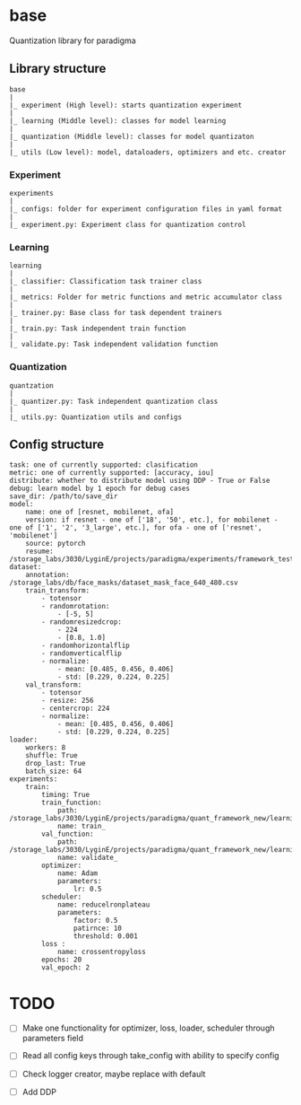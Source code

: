 # base
Quantization library for paradigma

## Library structure
    base
    |
    |_ experiment (High level): starts quantization experiment
    |
    |_ learning (Middle level): classes for model learning
    |
    |_ quantization (Middle level): classes for model quantizaton
    |
    |_ utils (Low level): model, dataloaders, optimizers and etc. creator


### Experiment

    experiments
    |
    |_ configs: folder for experiment configuration files in yaml format
    |
    |_ experiment.py: Experiment class for quantization control

###  Learning

    learning
    |
    |_ classifier: Classification task trainer class
    |
    |_ metrics: Folder for metric functions and metric accumulator class
    |
    |_ trainer.py: Base class for task dependent trainers
    |
    |_ train.py: Task independent train function
    |
    |_ validate.py: Task independent validation function


### Quantization

    quantzation
    |
    |_ quantizer.py: Task independent quantization class
    |
    |_ utils.py: Quantization utils and configs


## Config structure

    task: one of currently supported: clasification
    metric: one of currently supported: [accuracy, iou]
    distribute: whether to distribute model using DDP - True or False
    debug: learn model by 1 epoch for debug cases
    save_dir: /path/to/save_dir
    model: 
        name: one of [resnet, mobilenet, ofa] 
        version: if resnet - one of ['18', '50', etc.], for mobilenet - one of ['1', '2', '3_large', etc.], for ofa - one of ['resnet', 'mobilenet']
        source: pytorch
        resume: /storage_labs/3030/LyginE/projects/paradigma/experiments/framework_tests/newrun/2022_11_11/20_20_27/train
    dataset:
        annotation: /storage_labs/db/face_masks/dataset_mask_face_640_480.csv
        train_transform: 
            - totensor
            - randomrotation: 
                - [-5, 5]
            - randomresizedcrop:
                - 224
                - [0.8, 1.0]
            - randomhorizontalflip
            - randomverticalflip
            - normalize: 
                - mean: [0.485, 0.456, 0.406]
                - std: [0.229, 0.224, 0.225]
        val_transform:
            - totensor
            - resize: 256
            - centercrop: 224
            - normalize: 
                - mean: [0.485, 0.456, 0.406]
                - std: [0.229, 0.224, 0.225]
    loader:
        workers: 8
        shuffle: True
        drop_last: True
        batch_size: 64
    experiments:  
        train:
            timing: True
            train_function:
                path: /storage_labs/3030/LyginE/projects/paradigma/quant_framework_new/learning/train.py
                name: train_
            val_function:
                path: /storage_labs/3030/LyginE/projects/paradigma/quant_framework_new/learning/validate.py
                name: validate_
            optimizer: 
                name: Adam
                parameters: 
                    lr: 0.5
            scheduler: 
                name: reducelronplateau
                parameters: 
                    factor: 0.5
                    patirnce: 10
                    threshold: 0.001
            loss :
                name: crossentropyloss
            epochs: 20
            val_epoch: 2 


# TODO
- [ ] Make one functionality for optimizer, loss, loader, scheduler through parameters field
- [ ] Read all config keys through take_config with ability to specify config 
- [ ] Check logger creator, maybe replace with default 
- [ ] Add DDP

